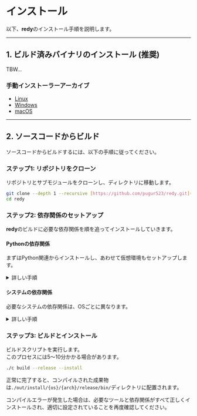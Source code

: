 # インストール

以下、**redy**のインストール手順を説明します。

---

## 1. ビルド済みバイナリのインストール (推奨)

TBW...

### 手動インストーラーアーカイブ

- [Linux](https://github.com/pugur523/redy/actions/runs/16851866442/artifacts/3726480006)
- [Windows](https://github.com/pugur523/redy/actions/runs/16851866442/artifacts/3726486384)
- [macOS](https://github.com/pugur523/redy/actions/runs/16851866442/artifacts/3726472420)

---

## 2. ソースコードからビルド

ソースコードからビルドするには、以下の手順に従ってください。

### ステップ1: リポジトリをクローン

リポジトリとサブモジュールをクローンし、ディレクトリに移動します。

```bash
git clone --depth 1 --recursive [https://github.com/pugur523/redy.git](https://github.com/pugur523/redy.git)
cd redy
```

### ステップ2: 依存関係のセットアップ

**redy**のビルドに必要な依存関係を順を追ってインストールしていきます。

#### Pythonの依存関係

まずはPython関連からインストールし、あわせて仮想環境もセットアップします。

<details>
<summary>
詳しい手順
</summary>

1. Python(>= 3.13)を<a href="https://www.python.org/downloads/">公式サイト</a>の手順通りにインストールします。<br/>
2. uvをインストールします:<br/>
```bash
pip install uv
```

3. 仮想環境を作成し、アクティベートします:<br/>
```bash
uv venv
source .venv/bin/activate
```

4. ビルドに必要なPythonパッケージを同期してインストールします:<br/>
```bash
uv sync
```

</details>

#### システムの依存関係

必要なシステムの依存関係は、OSごとに異なります。

<details>
<summary>
詳しい手順
</summary>

<h4>Ubuntu</h4>

```bash
sudo apt-get update
sudo apt-get install -y wget curl ninja-build nasm nsis wine python3

# CMakeのインストール
CMAKE_VERSION="4.1.1"
cmake_url="[https://github.com/Kitware/CMake/releases/download/v$](https://github.com/Kitware/CMake/releases/download/v$){CMAKE_VERSION}/cmake-${CMAKE_VERSION}-linux-x86_64.sh"
wget -nv "${cmake_url}" -O cmake-installer.sh
chmod +x cmake-installer.sh
sudo ./cmake-installer.sh --skip-license --prefix=/usr/local
rm cmake-installer.sh

# LLVMのインストール
LLVM_VERSION="21"
wget -qOllvm.sh [https://apt.llvm.org/llvm.sh](https://apt.llvm.org/llvm.sh) && chmod +x llvm.sh && sudo ./llvm.sh $LLVM_VERSION all && rm ./llvm.sh

source ./src/build/scripts/install_llvm_mingw.sh
echo "export LLVM_MINGW_DIR=${LLVM_MINGW_DIR}" >> ~/.bashrc
echo "export LLVM_MINGW_DIR=${LLVM_MINGW_DIR}" >> ~/.zshrc
```

<h4>Arch Linux</h4>

```bash
pacman -S --noconfirm \
        base-devel \
        git \
        wget \
        curl \
        gnupg \
        python \
        python-pip \
        ninja \
        nasm \
        yasm \
        pkgconf \
        openssl \
        llvm \
        clang \
        clang-tools-extra \
        lld \
        llvm-libs \
        cmake
yay -S --noconfirm libc++-with-libunwind
```

<h4>Windows</h4>

<a href="https://chocolatey.org/install#individual">Chocolatey</a>をインストールしてから、管理者権限つきで起動したPowerShellターミナルで、次のコマンドを実行します。<br/>
```powershell
choco install -y nsis ninja nasm cmake llvm
```

<h4>macOS</h4>

```bash
brew update
brew install ninja nasm cmake llvm@20 lld@20
echo 'export PATH="$(brew --prefix llvm@20)/bin:$PATH"' >> ~/.bash_profile
echo 'export PATH="$(brew --prefix lld@20)/bin:$PATH"' >> ~/.bash_profile
```

<h4>依存関係の確認</h4>

すべての必要なツールが正しくインストールされ、コマンドラインからアクセスできることを確認するために、以下のコマンドを実行します。

```bash
nasm --version
# 期待される出力: NASM version 2.16.03 compiled on May 13 2025

cmake --version
# 期待される出力: cmake version 4.1.1-dirty
# CMake suite maintained and supported by Kitware ([kitware.com/cmake](https://kitware.com/cmake)).

ninja --version
# 期待される出力: 1.12.1

clang --version
# 期待される出力: clang version 20.1.8
# Target: x86_64-pc-linux-gnu
# Thread model: posix
# InstalledDir: /usr/bin

# Linuxのみ
echo $LLVM_MINGW_DIR
# 期待される出力: /opt/llvm-mingw-20250910-ucrt-ubuntu-22.04-x86_64
```

</details>

### ステップ3: ビルドとインストール

ビルドスクリプトを実行します。  
このプロセスには5〜10分かかる場合があります。  

```bash
./c build --release --install
```

正常に完了すると、コンパイルされた成果物は`./out/install/{os}/{arch}/release/bin/`ディレクトリに配置されます。

コンパイルエラーが発生した場合は、必要なツールと依存関係がすべて正しくインストールされ、適切に設定されていることを再度確認してください。
